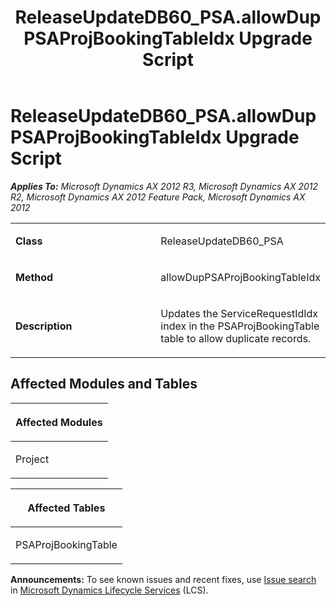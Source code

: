 ﻿---
title: ReleaseUpdateDB60_PSA.allowDupPSAProjBookingTableIdx Upgrade Script
TOCTitle: ReleaseUpdateDB60_PSA.allowDupPSAProjBookingTableIdx Upgrade Script
ms:assetid: c5881e78-0cbd-7519-341c-5f514d47d107
ms:mtpsurl: https://msdn.microsoft.com/en-us/library/JJ719521(v=AX.60)
ms:contentKeyID: 49711089
ms.date: 05/18/2015
mtps_version: v=AX.60
---

# ReleaseUpdateDB60\_PSA.allowDupPSAProjBookingTableIdx Upgrade Script 


_**Applies To:** Microsoft Dynamics AX 2012 R3, Microsoft Dynamics AX 2012 R2, Microsoft Dynamics AX 2012 Feature Pack, Microsoft Dynamics AX 2012_

<table>
<colgroup>
<col style="width: 50%" />
<col style="width: 50%" />
</colgroup>
<tbody>
<tr class="odd">
<td><p><strong>Class</strong></p></td>
<td><p>ReleaseUpdateDB60_PSA</p></td>
</tr>
<tr class="even">
<td><p><strong>Method</strong></p></td>
<td><p>allowDupPSAProjBookingTableIdx</p></td>
</tr>
<tr class="odd">
<td><p><strong>Description</strong></p></td>
<td><p>Updates the ServiceRequestIdIdx index in the PSAProjBookingTable table to allow duplicate records.</p></td>
</tr>
</tbody>
</table>


## Affected Modules and Tables

<table>
<colgroup>
<col style="width: 100%" />
</colgroup>
<thead>
<tr class="header">
<th><p>Affected Modules</p></th>
</tr>
</thead>
<tbody>
<tr class="odd">
<td><p>Project</p></td>
</tr>
</tbody>
</table>


<table>
<colgroup>
<col style="width: 100%" />
</colgroup>
<thead>
<tr class="header">
<th><p>Affected Tables</p></th>
</tr>
</thead>
<tbody>
<tr class="odd">
<td><p>PSAProjBookingTable</p></td>
</tr>
</tbody>
</table>

  
**Announcements:** To see known issues and recent fixes, use [Issue search](http://go.microsoft.com/fwlink/?linkid=389258) in [Microsoft Dynamics Lifecycle Services](http://go.microsoft.com/fwlink/?linkid=306505) (LCS).

